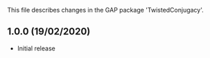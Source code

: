 This file describes changes in the GAP package 'TwistedConjugacy'.

1.0.0 (19/02/2020)
------------------

- Initial release
